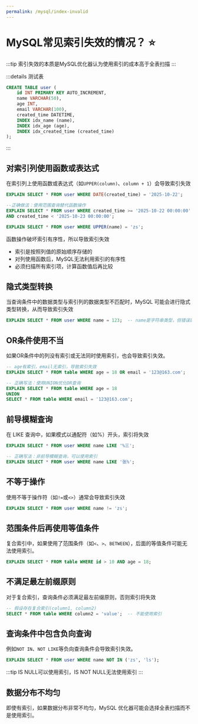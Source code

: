 ```yaml
---
permalink: /mysql/index-invalid
---
```


# MySQL常见索引失效的情况？ :star:

:::tip
索引失效的本质是MySQL优化器认为使用索引的成本高于全表扫描
:::

:::details 测试表

```sql
CREATE TABLE user (
    id INT PRIMARY KEY AUTO_INCREMENT,
    name VARCHAR(50),
    age INT,
    email VARCHAR(100),
    created_time DATETIME,
    INDEX idx_name (name),
    INDEX idx_age (age),
    INDEX idx_created_time (created_time)
);
```

:::

## 对索引列使用函数或表达式

在索引列上使用函数或表达式（如`UPPER(column)`、`column + 1`）会导致索引失效

```sql
EXPLAIN SELECT * FROM user WHERE DATE(created_time) = '2025-10-22';

--正确做法：使用范围查询替代函数操作
EXPLAIN SELECT * FROM user WHERE created_time >= '2025-10-22 00:00:00'
AND created_time < '2025-10-23 00:00:00';

EXPLAIN SELECT * FROM user WHERE UPPER(name) = 'zs';
```

函数操作破坏索引有序性，所以导致索引失效

- 索引是按照列值的原始顺序存储的
- 对列使用函数后，MySQL无法利用索引的有序性
- 必须扫描所有索引项，计算函数值后再比较

## 隐式类型转换

当查询条件中的数据类型与索引列的数据类型不匹配时，MySQL 可能会进行隐式类型转换，从而导致索引失效

```sql
EXPLAIN SELECT * FROM user WHERE name = 123;  -- name是字符串类型，但错误的使用了数字
```

## OR条件使用不当

如果OR条件中的列没有索引或无法同时使用索引，也会导致索引失效。

```sql
-- age有索引，email无索引，导致索引失效
EXPLAIN SELECT * FROM table WHERE age = 18 OR email = '123@163.com';

-- 正确写法：使用UNION优化OR查询
EXPLAIN SELECT * FROM table WHERE age = 18
UNION
SELECT * FROM table WHERE email = '123@163.com';
```

## 前导模糊查询

在 LIKE 查询中，如果模式以通配符（如%）开头，索引将失效

```sql
EXPLAIN SELECT * FROM user WHERE name LIKE '%三';

-- 正确写法：非前导模糊查询，可以使用索引
EXPLAIN SELECT * FROM user WHERE name LIKE '张%';
```

## 不等于操作

使用不等于操作符（如`!=`或`<>`）通常会导致索引失效

```sql
EXPLAIN SELECT * FROM user WHERE name != 'zs';
```

## 范围条件后再使用等值条件

复合索引中，如果使用了范围条件（如`<`、`>`、`BETWEEN`），后面的等值条件可能无法使用索引。

```sql
EXPLAIN SELECT * FROM table WHERE id > 10 AND age = 18; 
```

## 不满足最左前缀原则

对于复合索引，查询条件必须满足最左前缀原则，否则索引将失效

```sql
-- 假设存在复合索引(column1, column2) 
SELECT * FROM table WHERE column2 = 'value';  -- 不能使用索引
```

## 查询条件中包含负向查询

例如`NOT IN`、`NOT LIKE`等负向查询条件会导致索引失效。

```sql
EXPLAIN SELECT * FROM user WHERE name NOT IN ('zs', 'ls');
```

:::tip
IS NULL可以使用索引，IS NOT NULL无法使用索引
:::

## 数据分布不均匀

即使有索引，如果数据分布非常不均匀，MySQL 优化器可能会选择全表扫描而不是使用索引。



